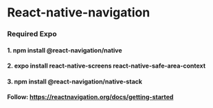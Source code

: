 # React-native-navigation
### Required Expo
#### 1. npm install @react-navigation/native
#### 2. expo install react-native-screens react-native-safe-area-context 
#### 3. npm install @react-navigation/native-stack
#### Follow: <a href="https://reactnavigation.org/docs/getting-started"> https://reactnavigation.org/docs/getting-started </a>

